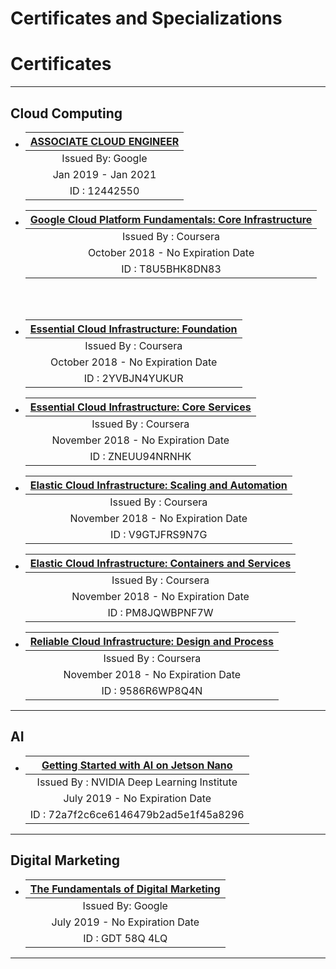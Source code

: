 # Certificates and Specializations


# Certificates

***
## Cloud Computing

* | [ASSOCIATE CLOUD ENGINEER](https://www.credential.net/8l14wlvo?key=e0654b6f6ae429c8e1096602b9fd10c485bdac1ef9d0427e0bed6450f23cb913) |
  | :----------------------:                                                                                                             |
  | Issued By: Google                                                                                                                    |
  | Jan 2019 - Jan 2021                                                                                                                  |
  | ID : 12442550                                                                                                                        |


* | [Google Cloud Platform Fundamentals: Core Infrastructure](https://www.coursera.org/account/accomplishments/verify/T8U5BHK8DN83) |
  | :-------------------:                                                                                                           |
  | Issued By : Coursera                                                                                                            |
  | October 2018 - No Expiration Date                                                                                               |
  | ID : T8U5BHK8DN83                                                                                                               |

<br/><br/>

* | [Essential Cloud Infrastructure: Foundation](https://www.coursera.org/account/accomplishments/verify/2YVBJN4YUKUR)              |
  | :-------------------:                                                                                                           |
  | Issued By : Coursera                                                                                                            |
  | October 2018 - No Expiration Date                                                                                               |
  | ID : 2YVBJN4YUKUR                                                                                                               |

* | [Essential Cloud Infrastructure: Core Services](https://www.coursera.org/account/accomplishments/verify/ZNEUU94NRNHK)           |
  | :-------------------:                                                                                                           |
  | Issued By : Coursera                                                                                                            |
  | November 2018 - No Expiration Date                                                                                              |
  | ID : ZNEUU94NRNHK                                                                                                               |
  
* | [Elastic Cloud Infrastructure: Scaling and Automation ](https://www.coursera.org/account/accomplishments/certificate/V9GTJFRS9N7G) | 
  | :-------------------:                                                                                                              |
  | Issued By : Coursera                                                                                                               |
  | November 2018 - No Expiration Date                                                                                                 |
  | ID : V9GTJFRS9N7G                                                                                                                  |
  
* | [Elastic Cloud Infrastructure: Containers and Services ](https://www.coursera.org/account/accomplishments/verify/PM8JQWBPNF7W) | 
  | :-------------------:                                                                                                          |
  | Issued By : Coursera                                                                                                           |
  | November 2018 - No Expiration Date                                                                                             |
  | ID : PM8JQWBPNF7W                                                                                                              |
  
  
* | [Reliable Cloud Infrastructure: Design and Process ](https://www.coursera.org/account/accomplishments/verify/9586R6WP8Q4N) | 
  | :-------------------:                                                                                                      |
  | Issued By : Coursera                                                                                                       |
  | November 2018 - No Expiration Date                                                                                         |
  | ID : 9586R6WP8Q4N                                                                                                          |

***
## AI
* | [Getting Started with AI on Jetson Nano](https://courses.nvidia.com/certificates/72a7f2c6ce6146479b2ad5e1f45a8296) | 
  | :-------------------:                                                                                                      |
  | Issued By : NVIDIA Deep Learning Institute                                                                                 |
  | July 2019 - No Expiration Date                                                                                             |
  | ID : 72a7f2c6ce6146479b2ad5e1f45a8296                                                                                      |
  
***
## Digital Marketing

* | [The Fundamentals of Digital Marketing](https://learndigital.withgoogle.com/digitalgarage/validate-certificate-code) |
  | :----------------------:                                                                                                             |
  | Issued By: Google                                                                                                                    |
  | July 2019 - No Expiration Date                                                                                                       |
  | ID : GDT 58Q 4LQ                                                                                                                     |
  
***
  





